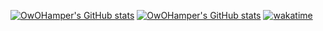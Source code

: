 [![OwOHamper's GitHub stats](https://github-readme-stats.vercel.app/api?username=thunyoubun&show_icons=true&theme=dark)](https://github.com/anuraghazra/github-readme-stats)
[![OwOHamper's GitHub stats](https://github-readme-stats.vercel.app/api/top-langs/?username=thunyoubun&theme=dark)](https://github.com/anuraghazra/github-readme-stats)
[![wakatime](https://wakatime.com/badge/user/50a82480-1b01-4eb9-983b-8a2a661d7f0a.svg)](https://wakatime.com/@50a82480-1b01-4eb9-983b-8a2a661d7f0a)
<!---
- 👋 Hi, I’m Switch
- 👀 I’m interested in ...
- 🌱 I’m currently learning ...
- 💞️ I’m looking to collaborate on ...
- 📫 How to reach me ...


thunyoubun/thunyoubun is a ✨ special ✨ repository because its `README.md` (this file) appears on your GitHub profile.
You can click the Preview link to take a look at your changes.
--->
